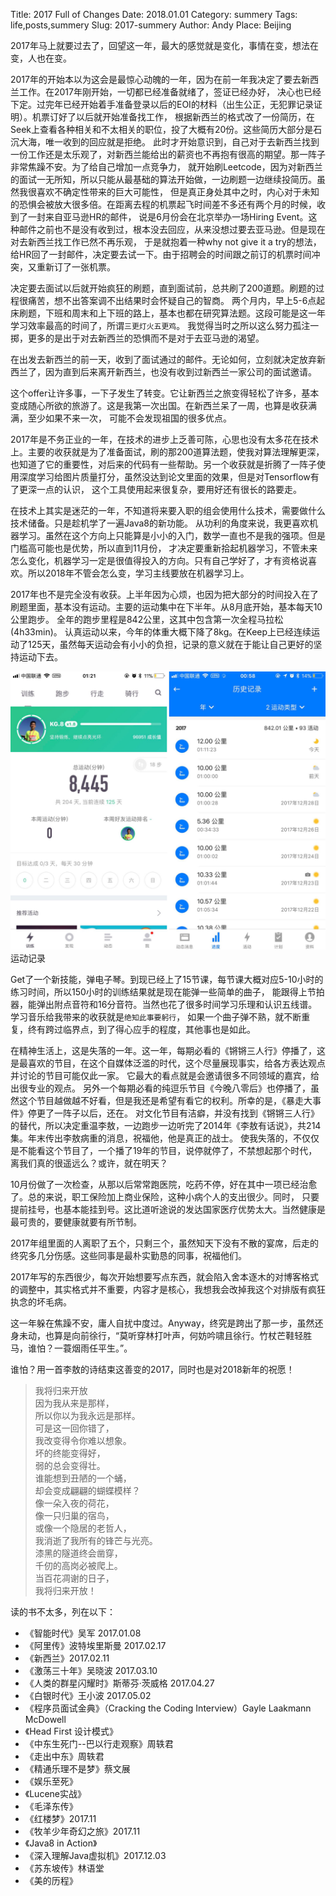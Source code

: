 Title: 2017 Full of Changes
Date: 2018.01.01
Category: summery
Tags: life,posts,summery
Slug: 2017-summery
Author: Andy
Place: Beijing



2017年马上就要过去了，回望这一年，最大的感觉就是变化，事情在变，想法在变，人也在变。

2017年的开始本以为这会是最惊心动魄的一年，因为在前一年我决定了要去新西兰工作。在2017年刚开始，一切都已经准备就绪了，签证已经办好，
决心也已经下定。过完年已经开始着手准备登录以后的EOI的材料（出生公正，无犯罪记录证明）。机票订好了以后就开始准备找工作，
根据新西兰的格式改了一份简历，在Seek上查看各种相关和不太相关的职位，投了大概有20份。这些简历大部分是石沉大海，唯一收到的回应就是拒绝。
此时才开始意识到，自己对于去新西兰找到一份工作还是太乐观了，对新西兰能给出的薪资也不再抱有很高的期望。那一阵子非常焦躁不安。为了给自己增加一点竞争力，
就开始刷Leetcode，因为对新西兰的面试一无所知，所以只能从最基础的算法开始做，一边刷题一边继续投简历。虽然我很喜欢不确定性带来的巨大可能性，
但是真正身处其中之时，内心对于未知的恐惧会被放大很多倍。在距离去程的机票起飞时间差不多还有两个月的时候，收到了一封来自亚马逊HR的邮件，
说是6月份会在北京举办一场Hiring Event。这种邮件之前也不是没有收到过，根本没去回应，从来没想过要去亚马逊。但是现在对去新西兰找工作已然不再乐观，
于是就抱着一种why not give it a try的想法，给HR回了一封邮件，决定要去试一下。由于招聘会的时间跟之前订的机票时间冲突，又重新订了一张机票。

决定要去面试以后就开始疯狂的刷题，直到面试前，总共刷了200道题。刷题的过程很痛苦，想不出答案调不出结果时会怀疑自己的智商。
两个月内，早上5-6点起床刷题，下班和周末和上下班的路上，基本也都在研究算法题。这段可能是这一年学习效率最高的时间了，所谓`三更灯火五更鸡`。
我觉得当时之所以这么努力孤注一掷，更多的是出于对去新西兰的恐惧而不是对于去亚马逊的渴望。

在出发去新西兰的前一天，收到了面试通过的邮件。无论如何，立刻就决定放弃新西兰了，因为直到后来离开新西兰，也没有收到过新西兰一家公司的面试邀请。

这个offer让许多事，一下子发生了转变。它让新西兰之旅变得轻松了许多，基本变成随心所欲的旅游了。这是我第一次出国。在新西兰呆了一周，也算是收获满满，至少如果不来一次，
可能不会发现祖国的很多优点。


2017年是不务正业的一年，在技术的进步上乏善可陈，心思也没有太多花在技术上。主要的收获就是为了准备面试，刷的那200道算法题，使我对算法理解更深，
也知道了它的重要性，对后来的代码有一些帮助。另一个收获就是折腾了一阵子使用深度学习给图片质量打分，虽然没达到论文里面的效果，但是对Tensorflow有了更深一点的认识，
这个工具使用起来很复杂，要用好还有很长的路要走。

在技术上其实是迷茫的一年，不知道将来要入职的组会使用什么技术，需要做什么技术储备。只是趁机学了一遍Java8的新功能。
从功利的角度来说，我更喜欢机器学习。虽然在这个方向上只能算是小小的入门，数学一直也不是我的强项。但是门槛高可能也是优势，所以直到11月份，
才决定要重新拾起机器学习，不管未来怎么变化，机器学习一定是很值得投入的方向。只有自己学好了，才有资格说喜欢。所以2018年不管会怎么变，学习主线要放在机器学习上。

2017年也不是完全没有收获。上半年因为心烦，也因为把大部分的时间投入在了刷题里面，基本没有运动。主要的运动集中在下半年。从8月底开始，基本每天10公里跑步。
全年的跑步里程是842公里，这其中包含第一次全程马拉松(4h33min)。
认真运动以来，今年的体重大概下降了8kg。在Keep上已经连续运动了125天，虽然每天运动会有小小的负担，记录的意义就在于能让自己更好的坚持运动下去。

<div class="figure"> 
    <img src="/static/images/2017_running_records.jpg" alt="运动记录" />
    <div class="caption">运动记录</div>
</div>

Get了一个新技能，弹电子琴。到现已经上了15节课，每节课大概对应5-10小时的练习时间，所以150小时的训练结果就是现在能弹一些简单的曲子，
能跟得上节拍器，能弹出附点音符和16分音符。当然也花了很多时间学习乐理和认识五线谱。学习音乐给我带来的收获就是`绝知此事要躬行`，
如果一个曲子弹不熟，就不断重复，终有跨过临界点，到了得心应手的程度，其他事也是如此。


在精神生活上，这是失落的一年。这一年，每期必看的《锵锵三人行》停播了，这是最喜欢的节目，在这个自媒体泛滥的时代，这个尽量展现事实，给各方表达观点并讨论的节目可能仅此一家。
它最大的看点就是会邀请很多不同领域的嘉宾，给出很专业的观点。
另外一个每期必看的纯逗乐节目《今晚八零后》也停播了，虽然这个节目越做越不好看，但是我还是希望有看它的权利。所幸的是，《暴走大事件》停更了一阵子以后，还在。
对文化节目有洁癖，并没有找到《锵锵三人行》的替代，所以决定重温李敖，一边跑步一边听完了2014年《李敖有话说》，共214集。年末传出李敖病重的消息，祝福他，他是真正的战士。
使我失落的，不仅仅是不能看这个节目了，一个播了19年的节目，说停就停了，不禁想起那个时代，离我们真的很遥远么？或许，就在明天？



10月份做了一次检查，从那以后常常跑医院，吃药不停，好在其中一项已经治愈了。总的来说，职工保险加上商业保险，这种小病个人的支出很少。同时，
只要提前挂号，也基本能挂到号。这比道听途说的发达国家医疗优势太大。当然健康是最可贵的，要健康就要有所节制。

2017年组里面的人离职了五个，只剩三个，虽然知天下没有不散的宴席，后走的终究多几分伤感。这些同事是最朴实勤恳的同事，祝福他们。

2017年写的东西很少，每次开始想要写点东西，就会陷入舍本逐木的对博客格式的调整中，其实格式并不重要，内容才是核心，我想我会改掉我这个对排版有疯狂执念的坏毛病。

这一年躲在焦躁不安，庸人自扰中度过。Anyway，终究是跨出了那一步，虽然还身未动，也算是向前徐行，“莫听穿林打叶声，何妨吟啸且徐行。竹杖芒鞋轻胜马，谁怕？一蓑烟雨任平生。”。

谁怕？用一首李敖的诗结束这善变的2017，同时也是对2018新年的祝愿！

>我将归来开放  
>因为我从来是那样，  
>所以你以为我永远是那样。  
>可是这一回你错了，  
>我改变得令你难以想象。  
>坏的终能变得好，  
>弱的总会变得壮。  
>谁能想到丑陋的一个蛹，  
>却会变成翩翩的蝴蝶模样？  
>像一朵入夜的荷花，  
>像一只归巢的宿鸟，  
>或像一个隐居的老哲人，  
>我消逝了我所有的锋芒与光亮。  
>漆黑的隧道终会凿穿，  
>千仞的高岗必被爬上。  
>当百花凋谢的日子，  
>我将归来开放！

读的书不太多，列在以下：

- 《智能时代》吴军 2017.01.08
- 《阿里传》波特埃里斯曼 2017.02.17
- 《新西兰》2017.02.11
- 《激荡三十年》吴晓波 2017.03.10
- 《人类的群星闪耀时》斯蒂芬·茨威格 2017.04.27
- 《白银时代》王小波 2017.05.02
- 《程序员面试金典》（Cracking the Coding Interview）Gayle Laakmann McDowell 
- 《Head First 设计模式》
- 《中东生死门--巴以行走观察》周轶君
- 《走出中东》周轶君
- 《精通乐理不是梦》蔡文展
- 《娱乐至死》
- 《Lucene实战》
- 《毛泽东传》
- 《红楼梦》2017.11
- 《牧羊少年奇幻之旅》2017.11
- 《Java8 in Action》
- 《深入理解Java虚拟机》2017.12.03
- 《苏东坡传》林语堂
- 《美的历程》


